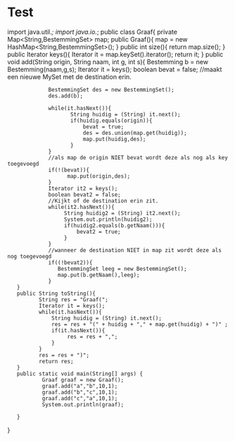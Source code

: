 Test
====

import java.util.*;
import java.io.*;
public class Graaf{
       private Map<String,BestemmingSet> map;
       public Graaf(){
              map = new HashMap<String,BestemmingSet>();
       }
       public int size(){
              return map.size();
       }
       public Iterator keys(){
              Iterator it = map.keySet().iterator();
              return it;
       }
       public void add(String origin, String naam, int g, int s){
                 Bestemming b = new Bestemming(naam,g,s);
                 Iterator it = keys();
                 boolean bevat = false;
                 //maakt een nieuwe MySet met de destination erin.

                 BestemmingSet des = new BestemmingSet();
                 des.add(b);

                 while(it.hasNext()){
                        String huidig = (String) it.next();
                        if(huidig.equals(origin)){
                            bevat = true;
                            des = des.union(map.get(huidig));
                            map.put(huidig,des);
                        }
                 }
                 //als map de origin NIET bevat wordt deze als nog als key toegevoegd
                 if(!(bevat)){
                       map.put(origin,des);
                 }
                 Iterator it2 = keys();
                 boolean bevat2 = false;
                 //Kijkt of de destination erin zit.
                 while(it2.hasNext()){
                      String huidig2 = (String) it2.next();
                      System.out.println(huidig2);
                      if(huidig2.equals(b.getNaam())){
                          bevat2 = true;
                      }
                 }
                 //wanneer de destination NIET in map zit wordt deze als nog toegevoegd
                 if((!bevat2)){
                    BestemmingSet leeg = new BestemmingSet();
                    map.put(b.getNaam(),leeg);
                 }
       }
       public String toString(){
              String res = "Graaf(";
              Iterator it = keys();
              while(it.hasNext()){
                  String huidig = (String) it.next();
                  res = res + "(" + huidig + "," + map.get(huidig) + ")" ;
                  if(it.hasNext()){
                       res = res + ",";
                  }
              }
              res = res + ")";
              return res;
       }
       public static void main(String[] args) {
               Graaf graaf = new Graaf();
               graaf.add("a","b",10,1);
               graaf.add("b","c",10,1);
               graaf.add("c","a",10,1);
               System.out.println(graaf);

       } 


}
